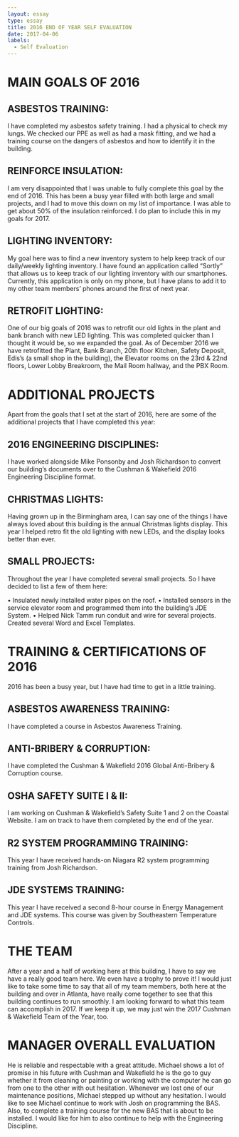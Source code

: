 ```yaml
---
layout: essay
type: essay
title: 2016 END OF YEAR SELF EVALUATION
date: 2017-04-06
labels:
  - Self Evaluation
---
```


# MAIN GOALS OF 2016

## ASBESTOS TRAINING:

I have completed my asbestos safety training. I had a physical to check my lungs. We checked
our PPE as well as had a mask fitting, and we had a training course on the dangers of asbestos
and how to identify it in the building.

## REINFORCE INSULATION:

I am very disappointed that I was unable to fully complete this goal by the end of 2016. This has
been a busy year filled with both large and small projects, and I had to move this down on my list
of importance. I was able to get about 50% of the insulation reinforced. I do plan to include this in
my goals for 2017.

## LIGHTING INVENTORY:

My goal here was to find a new inventory system to help keep track of our daily/weekly lighting
inventory. I have found an application called “Sortly” that allows us to keep track of our lighting
inventory with our smartphones. Currently, this application is only on my phone, but I have plans
to add it to my other team members’ phones around the first of next year.

## RETROFIT LIGHTING:

One of our big goals of 2016 was to retrofit our old lights in the plant and bank branch with new
LED lighting. This was completed quicker than I thought it would be, so we expanded the goal.
As of December 2016 we have retrofitted the Plant, Bank Branch, 20th floor Kitchen, Safety
Deposit, Edis’s (a small shop in the building), the Elevator rooms on the 23rd & 22nd floors,
Lower Lobby Breakroom, the Mail Room hallway, and the PBX Room.



# ADDITIONAL PROJECTS

Apart from the goals that I set at the start of 2016, here are some of the additional projects that I
have completed this year:

## 2016 ENGINEERING DISCIPLINES:

I have worked alongside Mike Ponsonby and Josh Richardson to convert our building’s
documents over to the Cushman & Wakefield 2016 Engineering Discipline format.

## CHRISTMAS LIGHTS:

Having grown up in the Birmingham area, I can say one of the things I have always loved about
this building is the annual Christmas lights display. This year I helped retro fit the old lighting with
new LEDs, and the display looks better than ever.

## SMALL PROJECTS:

Throughout the year I have completed several small projects. So I have decided to list a few of
them here:

• Insulated newly installed water pipes on the roof.
• Installed sensors in the service elevator room and programmed them into the building’s JDE
System.
• Helped Nick Tamm run conduit and wire for several projects.
Created several Word and Excel Templates.



# TRAINING & CERTIFICATIONS OF 2016

2016 has been a busy year, but I have had time to get in a little training.

## ASBESTOS AWARENESS TRAINING:

I have completed a course in Asbestos Awareness Training.

## ANTI-BRIBERY & CORRUPTION:

I have completed the Cushman & Wakefield 2016 Global Anti-Bribery & Corruption course.

## OSHA SAFETY SUITE I & II:

I am working on Cushman & Wakefield’s Safety Suite 1 and 2 on the Coastal Website. I am on
track to have them completed by the end of the year.

## R2 SYSTEM PROGRAMMING TRAINING:

This year I have received hands-on Niagara R2 system programming training from Josh
Richardson.

## JDE SYSTEMS TRAINING:

This year I have received a second 8-hour course in Energy Management and JDE systems.
This course was given by Southeastern Temperature Controls.



# THE TEAM

After a year and a half of working here at this building, I have to say we have a really good team
here. We even have a trophy to prove it! I would just like to take some time to say that all of my
team members, both here at the building and over in Atlanta, have really come together to see
that this building continues to run smoothly. I am looking forward to what this team can
accomplish in 2017. If we keep it up, we may just win the 2017 Cushman & Wakefield Team of
the Year, too.



# MANAGER OVERALL EVALUATION

He is reliable and respectable with a great attitude. Michael shows a lot of promise in his future
with Cushman and Wakefield he is the go to guy whether it from cleaning or painting or working
with the computer he can go from one to the other with out hesitation. Whenever we lost one of
our maintenance positions, Michael stepped up without any hesitation. I would like to see
Michael continue to work with Josh on programming the BAS. Also, to complete a training course
for the new BAS that is about to be installed. I would like for him to also continue to help with the
Engineering Discipline.
